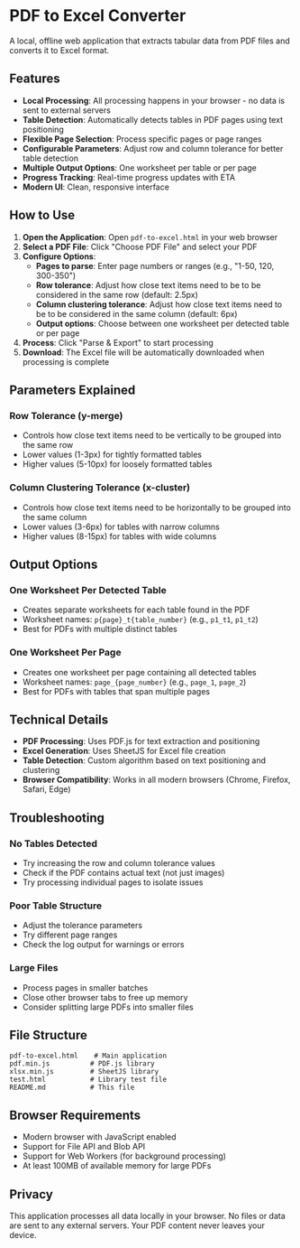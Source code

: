 # PDF to Excel Converter

A local, offline web application that extracts tabular data from PDF files and converts it to Excel format.

## Features

- **Local Processing**: All processing happens in your browser - no data is sent to external servers
- **Table Detection**: Automatically detects tables in PDF pages using text positioning
- **Flexible Page Selection**: Process specific pages or page ranges
- **Configurable Parameters**: Adjust row and column tolerance for better table detection
- **Multiple Output Options**: One worksheet per table or per page
- **Progress Tracking**: Real-time progress updates with ETA
- **Modern UI**: Clean, responsive interface

## How to Use

1. **Open the Application**: Open `pdf-to-excel.html` in your web browser
2. **Select a PDF File**: Click "Choose PDF File" and select your PDF
3. **Configure Options**:
   - **Pages to parse**: Enter page numbers or ranges (e.g., "1-50, 120, 300-350")
   - **Row tolerance**: Adjust how close text items need to be to be considered in the same row (default: 2.5px)
   - **Column clustering tolerance**: Adjust how close text items need to be to be considered in the same column (default: 6px)
   - **Output options**: Choose between one worksheet per detected table or per page
4. **Process**: Click "Parse & Export" to start processing
5. **Download**: The Excel file will be automatically downloaded when processing is complete

## Parameters Explained

### Row Tolerance (y-merge)
- Controls how close text items need to be vertically to be grouped into the same row
- Lower values (1-3px) for tightly formatted tables
- Higher values (5-10px) for loosely formatted tables

### Column Clustering Tolerance (x-cluster)
- Controls how close text items need to be horizontally to be grouped into the same column
- Lower values (3-6px) for tables with narrow columns
- Higher values (8-15px) for tables with wide columns

## Output Options

### One Worksheet Per Detected Table
- Creates separate worksheets for each table found in the PDF
- Worksheet names: `p{page}_t{table_number}` (e.g., `p1_t1`, `p1_t2`)
- Best for PDFs with multiple distinct tables

### One Worksheet Per Page
- Creates one worksheet per page containing all detected tables
- Worksheet names: `page_{page_number}` (e.g., `page_1`, `page_2`)
- Best for PDFs with tables that span multiple pages

## Technical Details

- **PDF Processing**: Uses PDF.js for text extraction and positioning
- **Excel Generation**: Uses SheetJS for Excel file creation
- **Table Detection**: Custom algorithm based on text positioning and clustering
- **Browser Compatibility**: Works in all modern browsers (Chrome, Firefox, Safari, Edge)

## Troubleshooting

### No Tables Detected
- Try increasing the row and column tolerance values
- Check if the PDF contains actual text (not just images)
- Try processing individual pages to isolate issues

### Poor Table Structure
- Adjust the tolerance parameters
- Try different page ranges
- Check the log output for warnings or errors

### Large Files
- Process pages in smaller batches
- Close other browser tabs to free up memory
- Consider splitting large PDFs into smaller files

## File Structure

```
pdf-to-excel.html    # Main application
pdf.min.js          # PDF.js library
xlsx.min.js         # SheetJS library
test.html           # Library test file
README.md           # This file
```

## Browser Requirements

- Modern browser with JavaScript enabled
- Support for File API and Blob API
- Support for Web Workers (for background processing)
- At least 100MB of available memory for large PDFs

## Privacy

This application processes all data locally in your browser. No files or data are sent to any external servers. Your PDF content never leaves your device.
